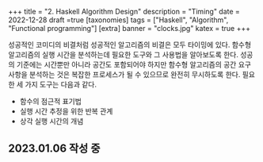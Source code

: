 +++
title = "2. Haskell Algorithm Design"
description = "Timing"
date = 2022-12-28
draft =true
[taxonomies]
tags = ["Haskell", "Algorithm", "Functional programming"]
[extra]
banner = "clocks.jpg"
katex  = true
+++

성공적인 코미디의 비결처럼 성공적인 알고리즘의 비결은 모두 타이밍에 있다. 함수형 알고리즘의 실행 시간을 분석하는데 필요한 도구와 그 사용법을 알아보도록 한다.
성공의 기준에는 시간뿐만 아니라 공간도 포함되어야 하지만 함수형 알고리즘의 공간 요구 사항을 분석하는 것은 복잡한 프로세스가 될 수 있으므로 완전히 무시하도록 한다.
필요한 세 가지 도구는 다음과 같다.  

<!-- more --> 

- 함수의 점근적 표기법
- 실행 시간 추정을 위한 반복 관계
- 상각 실행 시간의 개념

<h2> 2023.01.06 작성 중 </h2>